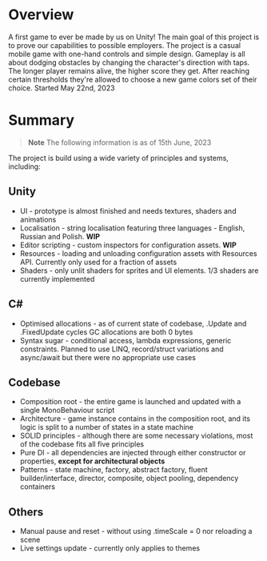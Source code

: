 # Overview
A first game to ever be made by us on Unity!
The main goal of this project is to prove our capabilities to possible employers.
The project is a casual mobile game with one-hand controls and simple design. Gameplay is all about dodging obstacles by changing the character's direction with taps. The longer player remains alive, the higher score they get. After reaching certain thresholds they're allowed to choose a new game colors set of their choice.
Started May 22nd, 2023

# Summary
> **Note**
> The following information is as of 15th June, 2023

The project is build using a wide variety of principles and systems, including:
## Unity
- UI - prototype is almost finished and needs textures, shaders and animations
- Localisation - string localisation featuring three languages - English, Russian and Polish. **WIP**
- Editor scripting - custom inspectors for configuration assets. **WIP**
- Resources - loading and unloading configuration assets with Resources API. Currently only used for a fraction of assets
- Shaders - only unlit shaders for sprites and UI elements. 1/3 shaders are currently implemented
## C#
- Optimised allocations - as of current state of codebase, .Update and .FixedUpdate cycles GC allocations are both 0 bytes
- Syntax sugar - conditional access, lambda expressions, generic constraints. Planned to use LINQ, record/struct variations and async/await but there were no appropriate use cases
## Codebase
- Composition root - the entire game is launched and updated with a single MonoBehaviour script
- Architecture - game instance contains in the composition root, and its logic is split to a number of states in a state machine
- SOLID principles - although there are some necessary violations, most of the codebase fits all five principles
- Pure DI - all dependencies are injected through either constructor or properties, **except for architectural objects**
- Patterns - state machine, factory, abstract factory, fluent builder/interface, director, composite, object pooling, dependency containers
## Others
- Manual pause and reset - without using .timeScale = 0 nor reloading a scene
- Live settings update - currently only applies to themes
